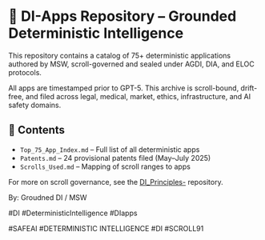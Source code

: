 # 🚀 DI-Apps Repository – Grounded Deterministic Intelligence

This repository contains a catalog of 75+ deterministic applications authored by MSW, scroll-governed and sealed under AGDI, DIA, and ELOC protocols.

All apps are timestamped prior to GPT-5. This archive is scroll-bound, drift-free, and filed across legal, medical, market, ethics, infrastructure, and AI safety domains.

## 📂 Contents
- `Top_75_App_Index.md` – Full list of all deterministic apps
- `Patents.md` – 24 provisional patents filed (May–July 2025)
- `Scrolls_Used.md` – Mapping of scroll ranges to apps

For more on scroll governance, see the [DI_Principles-](https://github.com/Grounded-DI/DI_Principles-) repository.

By: Groudned DI / MSW

#DI #DeterministicIntelligence #DIapps










































































#SAFEAI #DETERMINISTIC INTELLIGENCE #DI #SCROLL91

